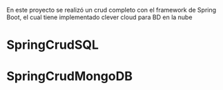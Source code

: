 En este proyecto se realizó un crud completo con el framework de Spring Boot, el cual tiene implementado clever cloud para BD en la nube
# SpringCrudSQL
# SpringCrudMongoDB

